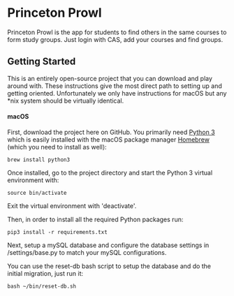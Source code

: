 # Princeton Prowl

Princeton Prowl is the app for students to find others in the same courses to
form study groups. Just login with CAS, add your courses and find groups.

## Getting Started

This is an entirely open-source project that you can download and play around
with. These instructions give the most direct path to setting up and getting
oriented. Unfortunately we only have instructions for macOS but any \*nix system
should be virtually identical.

#### macOS

First, download the project here on GitHub. You primarily need
[Python 3](https://www.python.org/downloads/) which
is easily installed with the macOS package manager [Homebrew](https://brew.sh/)
(which you need to install as well):

    brew install python3

Once installed, go to the project directory and start the Python 3 virtual
environment with:

    source bin/activate

Exit the virtual environment with 'deactivate'.

Then, in order to install all the required Python packages run:

    pip3 install -r requirements.txt

Next, setup a mySQL database and configure the database settings in
/settings/base.py to match your mySQL configurations.

You can use the reset-db bash script to setup the database and do the initial
migration, just run it:

    bash ~/bin/reset-db.sh
